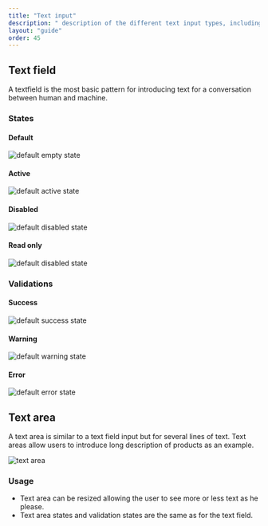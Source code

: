 ```yaml
---
title: "Text input"
description: " description of the different text input types, including usage and validation states."
layout: "guide"
order: 45
---
```


## Text field

A textfield is the most basic pattern for introducing text for a conversation between human and machine.

### States

#### Default

![default empty state](/images/lexicon-1/textfield.png)

#### Active

![default active state](/images/lexicon-1/textfieldActive.png)

#### Disabled

![default disabled state](/images/lexicon-1/textfieldDisabled.png)

#### Read only

![default disabled state](/images/lexicon-1/textfieldReadOnly.png)

### Validations

#### Success

![default success state](/images/lexicon-1/textfieldSuccess.png)

#### Warning

![default warning state](/images/lexicon-1/textfieldWarning.png)

#### Error

![default error state](/images/lexicon-1/textfieldError.png)


## Text area

A text area is similar to a text field input but for several lines of text. Text areas allow users to introduce long description of products as an example.

![text area](/images/lexicon-1/textarea.png)

### Usage

* Text area can be resized allowing the user to see more or less text as he please.
* Text area states and validation states are the same as for the text field.